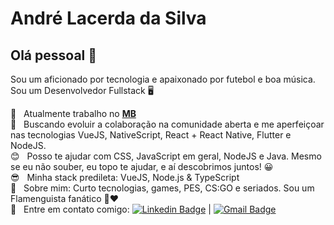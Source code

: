 # André Lacerda da Silva

## Olá pessoal 👋
Sou um aficionado por tecnologia e apaixonado por futebol e boa música.
Sou um Desenvolvedor Fullstack :desktop_computer:

 :office:  &nbsp; Atualmente trabalho no [**MB**](https://www.mercadobitcoin.com.br)
 <br/> :green_heart: &nbsp; Buscando evoluir a colaboração na comunidade aberta e me aperfeiçoar nas tecnologias VueJS, NativeScript, React + React Native, Flutter e NodeJS. 
 <br/> :blush: &nbsp; Posso te ajudar com CSS, JavaScript em geral, NodeJS e Java. Mesmo se eu não souber, eu topo te ajudar, e aí descobrimos juntos! :grinning:
 <br/> :sunglasses: &nbsp; Minha stack predileta: VueJS, Node.js & TypeScript
 <br/> 💬  &nbsp; Sobre mim: Curto tecnologias, games, PES, CS:GO e seriados. Sou um Flamenguista fanático :black_heart::heart:
 <br/> :email: &nbsp; Entre em contato comigo: [![Linkedin Badge](https://img.shields.io/badge/-andrelacerdas-blue?style=flat-square&logo=Linkedin&logoColor=white&link=https://www.linkedin.com/in/andrelacerdas/)](https://www.linkedin.com/in/andrelacerdas/) 
| 
[![Gmail Badge](https://img.shields.io/badge/-lacerdev@gmail.com-c14438?style=flat-square&logo=Gmail&logoColor=white&link=mailto:lacerdev@gmail.com)](mailto:lacerdev@gmail.com)
